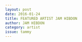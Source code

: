 ```yaml
---
layout: post 
date: 2016-01-24
title: FEATURED ARTIST JAM HIBDON
author: JAM HIBDON
category: artist
issue: tammy
---
```


